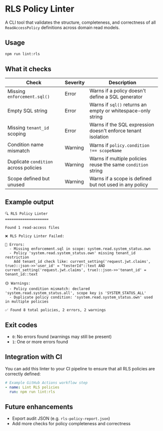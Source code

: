 # RLS Policy Linter

A CLI tool that validates the structure, completeness, and correctness of all `ReadAccessPolicy` definitions across domain read models.

## Usage

```bash
npm run lint:rls
```

## What it checks

| Check                                    | Severity | Description                                                 |
| ---------------------------------------- | -------- | ----------------------------------------------------------- |
| Missing `enforcement.sql()`              | Error    | Warns if a policy doesn't define a SQL generator            |
| Empty SQL string                         | Error    | Warns if `sql()` returns an empty or whitespace-only string |
| Missing `tenant_id` scoping              | Error    | Warns if the SQL expression doesn't enforce tenant isolation|
| Condition name mismatch                  | Warning  | Warns if `policy.condition !== scopeName`                   |
| Duplicate `condition` across policies    | Warning  | Warns if multiple policies reuse the same `condition` string|
| Scope defined but unused                 | Warning  | Warns if a scope is defined but not used in any policy      |

## Example output

```
🔍 RLS Policy Linter
====================

Found 1 read-access files

❌ RLS Policy Linter Failed:

🔴 Errors:
  - Missing enforcement.sql in scope: system.read.system_status.own
  - Policy 'system.read.system_status.own' missing tenant_id restriction
    Add tenant_id check like: current_setting('request.jwt.claims', true)::json->>'user_id' = "testerId"::text AND current_setting('request.jwt.claims', true)::json->>'tenant_id' = tenant_id::text

🟡 Warnings:
  - Policy condition mismatch: declared 'system.read.system_status.all', scope key is 'SYSTEM_STATUS_ALL'
  - Duplicate policy condition: 'system.read.system_status.own' used in multiple policies

✅ Found 8 total policies, 2 errors, 2 warnings
```

## Exit codes

- `0`: No errors found (warnings may still be present)
- `1`: One or more errors found

## Integration with CI

You can add this linter to your CI pipeline to ensure that all RLS policies are correctly defined:

```yaml
# Example GitHub Actions workflow step
- name: Lint RLS policies
  run: npm run lint:rls
```

## Future enhancements

- Export audit JSON (e.g. `rls-policy-report.json`)
- Add more checks for policy completeness and correctness
